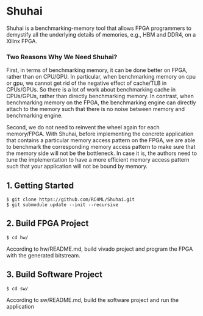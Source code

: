 # Shuhai
Shuhai is a benchmarking-memory tool that allows FPGA programmers to demystify all the underlying details of memories, e.g., HBM and DDR4, on a Xilinx FPGA. 
### Two Reasons Why We Need Shuhai? 
First, in terms of benchmarking memory, it can be done better on FPGA, rather than on CPU/GPU. 
In particular, when benchmarking memory on cpu or gpu, we cannot get rid of the negative effect of cache/TLB in CPUs/GPUs. So there is a lot of work about benchmarking cache in CPUs/GPUs, rather than directly benchmarking memory. 
In contrast, when benchmarking memory on the FPGA, the benchmarking engine can directly attach to the memory such that there is no noise between memory and benchmarking engine.

Second, we do not need to reinvent the wheel again for each memory/FPGA. With Shuhai, before implementing the concrete application that contains a particular memory access pattern on the FPGA, we are able to benchmark the corresponding memory access pattern to make sure that the memory side will not be the bottleneck. In case it is, the authors need to tune the implementation to have a more efficient memory access pattern such that your application will not be bound by memory. 


## 1. Getting Started
```
$ git clone https://github.com/RC4ML/Shuhai.git
$ git submodule update --init --recursive
```

## 2. Build FPGA Project
```
$ cd hw/
```
According to hw/README.md, build vivado project and program the FPGA with the generated bitstream. 

## 3. Build Software Project
```
$ cd sw/
```
According to sw/README.md, build the software project and run the application
